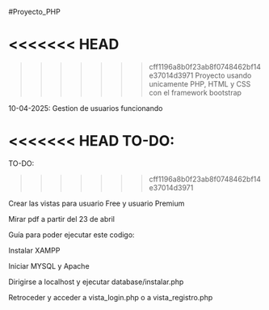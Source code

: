 
#Proyecto_PHP

<<<<<<< HEAD
=======

>>>>>>> cff1196a8b0f23ab8f0748462bf14e37014d3971
Proyecto usando unicamente PHP, HTML y CSS con el framework bootstrap

10-04-2025: Gestion de usuarios funcionando

<<<<<<< HEAD
TO-DO:
=======
TO-DO: 
>>>>>>> cff1196a8b0f23ab8f0748462bf14e37014d3971

Crear las vistas para usuario Free y usuario Premium

Mirar pdf a partir del 23 de abril

Guía para poder ejecutar este codigo:

Instalar XAMPP

Iniciar MYSQL y Apache

Dirigirse a localhost y ejecutar database/instalar.php

Retroceder y acceder a vista_login.php o a vista_registro.php

